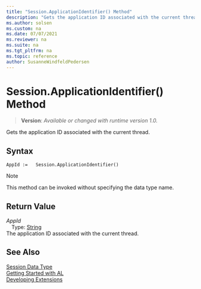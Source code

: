 ```yaml
---
title: "Session.ApplicationIdentifier() Method"
description: "Gets the application ID associated with the current thread."
ms.author: solsen
ms.custom: na
ms.date: 07/07/2021
ms.reviewer: na
ms.suite: na
ms.tgt_pltfrm: na
ms.topic: reference
author: SusanneWindfeldPedersen
---
```

[//]: # (START>DO_NOT_EDIT)
[//]: # (IMPORTANT:Do not edit any of the content between here and the END>DO_NOT_EDIT.)
[//]: # (Any modifications should be made in the .xml files in the ModernDev repo.)
# Session.ApplicationIdentifier() Method
> **Version**: _Available or changed with runtime version 1.0._

Gets the application ID associated with the current thread.


## Syntax
```AL
AppId :=   Session.ApplicationIdentifier()
```
> [!NOTE]
> This method can be invoked without specifying the data type name.


## Return Value
*AppId*  
&emsp;Type: [String](../string/string-data-type.md)  
The application ID associated with the current thread.


[//]: # (IMPORTANT: END>DO_NOT_EDIT)
## See Also
[Session Data Type](session-data-type.md)  
[Getting Started with AL](../../devenv-get-started.md)  
[Developing Extensions](../../devenv-dev-overview.md)